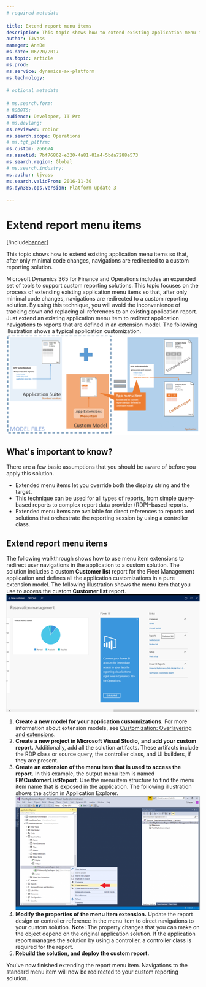 ```yaml
---
# required metadata

title: Extend report menu items
description: This topic shows how to extend existing application menu items so that, after only minimal code changes, navigations are redirected to a custom reporting solution. 
author: TJVass
manager: AnnBe
ms.date: 06/20/2017
ms.topic: article
ms.prod: 
ms.service: dynamics-ax-platform
ms.technology: 

# optional metadata

# ms.search.form: 
# ROBOTS: 
audience: Developer, IT Pro
# ms.devlang: 
ms.reviewer: robinr
ms.search.scope: Operations
# ms.tgt_pltfrm: 
ms.custom: 266674
ms.assetid: 7bf76862-e320-4a81-81a4-5bda7288e573
ms.search.region: Global
# ms.search.industry: 
ms.author: tjvass
ms.search.validFrom: 2016-11-30
ms.dyn365.ops.version: Platform update 3

---
```


# Extend report menu items

[!include[banner](../includes/banner.md)]


This topic shows how to extend existing application menu items so that, after only minimal code changes, navigations are redirected to a custom reporting solution. 

Microsoft Dynamics 365 for Finance and Operations includes an expanded set of tools to support custom reporting solutions. This topic focuses on the process of extending existing application menu items so that, after only minimal code changes, navigations are redirected to a custom reporting solution. By using this technique, you will avoid the inconvenience of tracking down and replacing all references to an existing application report. Just extend an existing application menu item to redirect application navigations to reports that are defined in an extension model. The following illustration shows a typical application customization.[![extendingmenuitem](./media/extendingmenuitem.png)](./media/extendingmenuitem.png)

## What's important to know?
There are a few basic assumptions that you should be aware of before you apply this solution.

-   Extended menu items let you override both the display string and the target.
-   This technique can be used for all types of reports, from simple query-based reports to complex report data provider (RDP)–based reports.
-   Extended menu items are available for direct references to reports and solutions that orchestrate the reporting session by using a controller class.

## Extend report menu items
The following walkthrough shows how to use menu item extensions to redirect user navigations in the application to a custom solution. The solution includes a custom **Customer list** report for the Fleet Management application and defines all the application customizations in a pure extension model. The following illustration shows the menu item that you use to access the custom **Customer list** report. [![fleet-workspace-customer-list](./media/fleet-workspace-customer-list.png)](./media/fleet-workspace-customer-list.png)

1.  **Create a new model for your application customizations.** For more information about extension models, see [Customization: Overlayering and extensions](..\extensibility\customization-overlayering-extensions.md).
2.  **Create a new project in Microsoft Visual Studio,** **and add your custom report.** Additionally, add all the solution artifacts. These artifacts include the RDP class or source query, the controller class, and UI builders, if they are present.
3.  **Create an extension of the menu item that is used to access the report.** In this example, the output menu item is named **FMCustomerListReport**. Use the menu item structure to find the menu item name that is exposed in the application. The following illustration shows the action in Application Explorer.[![Creating an extension of the menu item that is used to access the report](./media/fleet-extension-create-menu-extension-1024x632.png)](./media/fleet-extension-create-menu-extension.png)
4.  **Modify the properties of the menu item extension.** Update the report design or controller reference in the menu item to direct navigations to your custom solution. **Note:** The property changes that you can make on the object depend on the original application solution. If the application report manages the solution by using a controller, a controller class is required for the report.
5.  **Rebuild the solution, and deploy the custom report.**

You've now finished extending the report menu item. Navigations to the standard menu item will now be redirected to your custom reporting solution.



